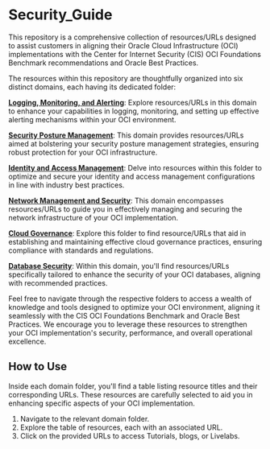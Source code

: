# Security_Guide

This repository is a comprehensive collection of resources/URLs designed to assist customers in aligning their Oracle Cloud Infrastructure (OCI) implementations with the Center for Internet Security (CIS) OCI Foundations Benchmark recommendations and Oracle Best Practices.

The resources within this repository are thoughtfully organized into six distinct domains, each having its dedicated folder:

[**Logging, Monitoring, and Alerting**](https://github.com/oracle-quickstart/oci-self-service-security-guide/tree/main/1-Logging-Monitoring-and-Alerting): Explore resources/URLs in this domain to enhance your capabilities in logging, monitoring, and setting up effective alerting mechanisms within your OCI environment.

[**Security Posture Management**](https://github.com/oracle-quickstart/oci-self-service-security-guide/tree/main/2-Security-Posture-Management): This domain provides resources/URLs aimed at bolstering your security posture management strategies, ensuring robust protection for your OCI infrastructure.

[**Identity and Access Management**](https://github.com/oracle-quickstart/oci-self-service-security-guide/tree/main/3-Identity-and-Access-Management): Delve into resources within this folder to optimize and secure your identity and access management configurations in line with industry best practices.

[**Network Management and Security**](https://github.com/oracle-quickstart/oci-self-service-security-guide/tree/main/4-Network-Management-and-Security): This domain encompasses resources/URLs to guide you in effectively managing and securing the network infrastructure of your OCI implementation.

[**Cloud Governance**](https://github.com/oracle-quickstart/oci-self-service-security-guide/tree/main/5-Cloud-Governance): Explore this folder to find resource/URLs that aid in establishing and maintaining effective cloud governance practices, ensuring compliance with standards and regulations.

[**Database Security**](https://github.com/oracle-quickstart/oci-self-service-security-guide/tree/main/6-Database-Security): Within this domain, you'll find resources/URLs specifically tailored to enhance the security of your OCI databases, aligning with recommended practices.

Feel free to navigate through the respective folders to access a wealth of knowledge and tools designed to optimize your OCI environment, aligning it seamlessly with the CIS OCI Foundations Benchmark and Oracle Best Practices. We encourage you to leverage these resources to strengthen your OCI implementation's security, performance, and overall operational excellence.

## How to Use
Inside each domain folder, you'll find a table listing resource titles and their corresponding URLs. These resources are carefully selected to aid you in enhancing specific aspects of your OCI implementation.

1. Navigate to the relevant domain folder.
2. Explore the table of resources, each with an associated URL.
3. Click on the provided URLs to access Tutorials, blogs, or Livelabs.
